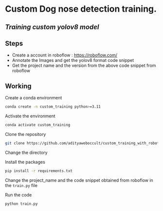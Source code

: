 # Custom Dog nose detection training.
## _Training custom yolov8 model_

## Steps

- Create a account in roboflow : https://roboflow.com/
- Annotate the Images and get the yolov8 format code snippet
- Get the project name and the version from the above code snippet from roboflow

## Working
Create a conda environment
```sh
conda create -n custom_training python>=3.11
```

Activate the environment

```sh
conda activate custom_training
```


Clone the repository

```sh
git clone https://github.com/adityaweboccult/custom_training_with_roboflow.git
```
Change the directory

Install the packages
```sh
pip install -r requirements.txt
```

Change the project_name and the code snippet obtained from roboflow in the `train.py` file

Run the code

```sh
python train.py
```
